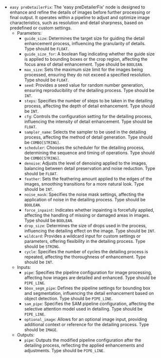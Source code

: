 - `easy preDetailerFix`: The 'easy preDetailerFix' node is designed to enhance and refine the details of images before further processing or final output. It operates within a pipeline to adjust and optimize image characteristics, such as resolution and detail sharpness, based on predefined or custom settings.
    - Parameters:
        - `guide_size`: Determines the target size for guiding the detail enhancement process, influencing the granularity of details. Type should be `FLOAT`.
        - `guide_size_for`: A boolean flag indicating whether the guide size is applied to bounding boxes or the crop region, affecting the focus area of detail enhancement. Type should be `BOOLEAN`.
        - `max_size`: Sets the maximum size limit for the images being processed, ensuring they do not exceed a specified resolution. Type should be `FLOAT`.
        - `seed`: Provides a seed value for random number generation, ensuring reproducibility of the detailing process. Type should be `INT`.
        - `steps`: Specifies the number of steps to be taken in the detailing process, affecting the depth of detail enhancement. Type should be `INT`.
        - `cfg`: Controls the configuration setting for the detailing process, influencing the intensity of detail enhancement. Type should be `FLOAT`.
        - `sampler_name`: Selects the sampler to be used in the detailing process, affecting the method of detail generation. Type should be `COMBO[STRING]`.
        - `scheduler`: Chooses the scheduler for the detailing process, determining the sequence and timing of operations. Type should be `COMBO[STRING]`.
        - `denoise`: Adjusts the level of denoising applied to the images, balancing between detail preservation and noise reduction. Type should be `FLOAT`.
        - `feather`: Sets the feathering amount applied to the edges of the images, smoothing transitions for a more natural look. Type should be `INT`.
        - `noise_mask`: Specifies the noise mask settings, affecting the application of noise in the detailing process. Type should be `BOOLEAN`.
        - `force_inpaint`: Indicates whether inpainting is forcefully applied, affecting the handling of missing or damaged areas in images. Type should be `BOOLEAN`.
        - `drop_size`: Determines the size of drops used in the process, influencing the detailing effect on the image. Type should be `INT`.
        - `wildcard`: Provides a wildcard input for custom settings or parameters, offering flexibility in the detailing process. Type should be `STRING`.
        - `cycle`: Specifies the number of cycles the detailing process is repeated, affecting the thoroughness of enhancement. Type should be `INT`.
    - Inputs:
        - `pipe`: Specifies the pipeline configuration for image processing, affecting how images are detailed and enhanced. Type should be `PIPE_LINE`.
        - `bbox_segm_pipe`: Defines the pipeline settings for bounding box and segmentation, influencing the detail enhancement based on object detection. Type should be `PIPE_LINE`.
        - `sam_pipe`: Specifies the SAM pipeline configuration, affecting the selective attention model used in detailing. Type should be `PIPE_LINE`.
        - `optional_image`: Allows for an optional image input, providing additional context or reference for the detailing process. Type should be `IMAGE`.
    - Outputs:
        - `pipe`: Outputs the modified pipeline configuration after the detailing process, reflecting the applied enhancements and adjustments. Type should be `PIPE_LINE`.

